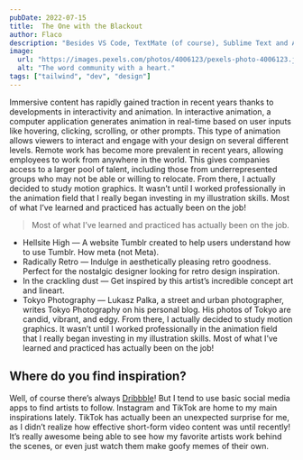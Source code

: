 ```yaml
---
pubDate: 2022-07-15
title: 	The One with the Blackout
author: Flaco
description: "Besides VS Code, TextMate (of course), Sublime Text and Atom all support TextMate grammar. If you can get syntax highlighting to work for your favorite language in any one of them, try to find its grammar and load it in Shiki to syntax highlight it"
image:
  url: "https://images.pexels.com/photos/4006123/pexels-photo-4006123.jpeg?auto=compress&cs=tinysrgb&w=800&lazy=load"
  alt: "The word community with a heart."
tags: ["tailwind", "dev", "design"]
---
```


Immersive content has rapidly gained traction in recent years thanks to developments in interactivity and animation.
In interactive animation, a computer application generates animation in real-time based on user inputs like hovering, clicking, scrolling, or other prompts. This type of animation allows viewers to interact and engage with your design on several different levels.
Remote work has become more prevalent in recent years, allowing employees to work from anywhere in the world. This gives companies access to a larger pool of talent, including those from underrepresented groups who may not be able or willing to relocate.
From there, I actually decided to study motion graphics. It wasn’t until I worked professionally in the animation field that I really began investing in my illustration skills. Most of what I’ve learned and practiced has actually been on the job!
> Most of what I’ve learned and practiced has actually been on the job.
- Hellsite High — A website Tumblr created to help users understand how to use Tumblr. How meta (not Meta).
- Radically Retro — Indulge in aesthetically pleasing retro goodness. Perfect for the nostalgic designer looking for retro design inspiration.
- In the crackling dust — Get inspired by this artist’s incredible concept art and lineart.
- Tokyo Photography — Lukasz Palka, a street and urban photographer, writes Tokyo Photography on his personal blog. His photos of Tokyo are candid, vibrant, and edgy.
From there, I actually decided to study motion graphics. It wasn’t until I worked professionally in the animation field that I really began investing in my illustration skills. Most of what I’ve learned and practiced has actually been on the job!
## Where do you find inspiration?
Well, of course there’s always [Dribbble](https://www.dribbble.com)! But I tend to use basic social media apps to find artists to follow. Instagram and TikTok are home to my main inspirations lately. TikTok has actually been an unexpected surprise for me, as I didn’t realize how effective short-form video content was until recently! It’s really awesome being able to see how my favorite artists work behind the scenes, or even just watch them make goofy memes of their own.
